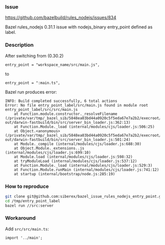 ### Issue

https://github.com/bazelbuild/rules_nodejs/issues/834

Bazel rules_nodejs 0.31.1 issue with nodejs_binary entry_point defined as label.

### Description

After switching from (0.30.2)

```
entry_point = "workspace_name/src/main.js",
```

to

```
entry_point = ":main.ts",
```

Bazel run produces error:

```
INFO: Build completed successfully, 6 total actions
Error: No file entry_point_label/src/main.js found in module root entry_point_label/src/src/main.js
    at Function.module.constructor._resolveFilename (/private/var/tmp/_bazel_sib/5848ea03bd44a0920c5f5eda67e7a2b2/execroot/entry_point_label/bazel-out/darwin-fastbuild/bin/src/server_bin_loader.js:362:13)
    at Function.Module._load (internal/modules/cjs/loader.js:506:25)
    at Object.<anonymous> (/private/var/tmp/_bazel_sib/5848ea03bd44a0920c5f5eda67e7a2b2/execroot/entry_point_label/bazel-out/darwin-fastbuild/bin/src/server_bin_loader.js:501:24)
    at Module._compile (internal/modules/cjs/loader.js:688:30)
    at Object.Module._extensions..js (internal/modules/cjs/loader.js:699:10)
    at Module.load (internal/modules/cjs/loader.js:598:32)
    at tryModuleLoad (internal/modules/cjs/loader.js:537:12)
    at Function.Module._load (internal/modules/cjs/loader.js:529:3)
    at Function.Module.runMain (internal/modules/cjs/loader.js:741:12)
    at startup (internal/bootstrap/node.js:285:19)
```

### How to reproduce

```bash
git clone git@github.com:siberex/bazel_issue_rules_nodejs_entry_point.git /tmp/entry_point_label
cd /tmp/entry_point_label
bazel run //src:server
```

### Workaround

Add `src/src/main.ts`:

```
import '../main';
```

